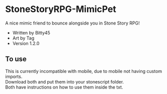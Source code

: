 # StoneStoryRPG-MimicPet
A nice mimic friend to bounce alongside you in Stone Story RPG!  

- Written by Bitty45
- Art by Tag
- Version 1.2.0

## To use
This is currently incompatible with mobile, due to mobile not having custom imports.  
Download both and put them into your stonescript folder.  
Both have instructions on how to use them inside the txt.

